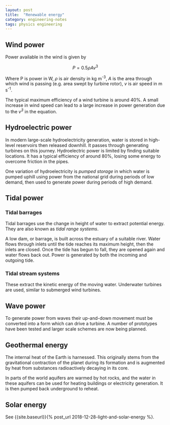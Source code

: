 ```yaml
---
layout: post
title:  "Renewable energy"
category: engineering-notes
tags: physics engineering
---
```


## Wind power

<div class="important-note">
Power available in the wind is given by

$$P = 0.5\rho Av^3$$

Where P is power in W,
<em>ρ</em> is air density in kg m<sup>-3</sup>,
<em>A</em> is the area through which wind is passing (e.g. area swept by turbine rotor),
<em>v</em> is air speed in m s<sup>-1</sup>.
</div>

The typical maximum efficiency of a wind turbine is around 40%. A
small increase in wind speed can lead to a large increase in power
generation due to the _v<sup>3</sup>_ in the equation.

## Hydroelectric power

In modern large-scale hydroelectricity generation, water is stored in
high-level reservoirs then released downhill. It passes through
generating turbines on this journey. Hydroelectric power is limited by
finding suitable locations. It has a typical efficiency of around 80%,
losing some energy to overcome friction in the pipes.

One variation of hydroelectricity is _pumped storage_ in which water
is pumped uphill using power from the national grid during periods of
low demand, then used to generate power during periods of high demand.

## Tidal power

### Tidal barrages

Tidal barrages use the change in height of water to extract potential
energy. They are also known as _tidal range systems_.

A low dam, or barrage, is built across the estuary of a suitable
river. Water flows through inlets until the tide reaches its maximum
height, then the inlets are closed. Once the tide has begun to fall,
they are opened again and water flows back out. Power is generated by
both the incoming and outgoing tide.

### Tidal stream systems

These extract the kinetic energy of the moving water. Underwater
turbines are used, similar to submerged wind turbines.

## Wave power

To generate power from waves their up-and-down movement must be
converted into a form which can drive a turbine. A number of
prototypes have been tested and larger scale schemes are now being
planned.

## Geothermal energy

The internal heat of the Earth is harnessed. This originally stems
from the gravitational contraction of the planet during its formation
and is augmented by heat from substances radioactively decaying in its
core.

In parts of the world aquifers are warmed by hot rocks, and the water
in these aquifers can be used for heating buildings or electricity
generation. It is then pumped back underground to reheat.

## Solar energy

See {{site.baseurl}}{% post_url 2018-12-28-light-and-solar-energy %}.